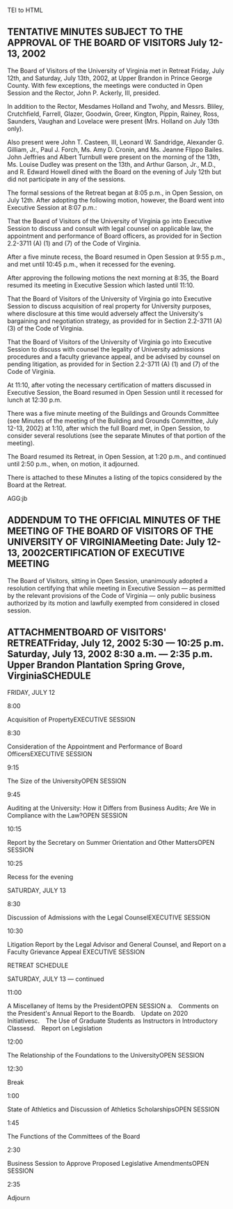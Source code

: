  TEI to HTML

TENTATIVE MINUTES SUBJECT TO THE APPROVAL OF THE BOARD OF VISITORS July 12-13, 2002
-----------------------------------------------------------------------------------

The Board of Visitors of the University of Virginia met in Retreat Friday, July 12th, and Saturday, July 13th, 2002, at Upper Brandon in Prince George County. With few exceptions, the meetings were conducted in Open Session and the Rector, John P. Ackerly, III, presided.

In addition to the Rector, Mesdames Holland and Twohy, and Messrs. Bliley, Crutchfield, Farrell, Glazer, Goodwin, Greer, Kington, Pippin, Rainey, Ross, Saunders, Vaughan and Lovelace were present (Mrs. Holland on July 13th only).

Also present were John T. Casteen, III, Leonard W. Sandridge, Alexander G. Gilliam, Jr., Paul J. Forch, Ms. Amy D. Cronin, and Ms. Jeanne Flippo Bailes. John Jeffries and Albert Turnbull were present on the morning of the 13th, Ms. Louise Dudley was present on the 13th, and Arthur Garson, Jr., M.D., and R. Edward Howell dined with the Board on the evening of July 12th but did not participate in any of the sessions.

The formal sessions of the Retreat began at 8:05 p.m., in Open Session, on July 12th. After adopting the following motion, however, the Board went into Executive Session at 8:07 p.m.:

That the Board of Visitors of the University of Virginia go into Executive Session to discuss and consult with legal counsel on applicable law, the appointment and performance of Board officers, as provided for in Section 2.2-3711 (A) (1) and (7) of the Code of Virginia.

After a five minute recess, the Board resumed in Open Session at 9:55 p.m., and met until 10:45 p.m., when it recessed for the evening.

After approving the following motions the next morning at 8:35, the Board resumed its meeting in Executive Session which lasted until 11:10.

That the Board of Visitors of the University of Virginia go into Executive Session to discuss acquisition of real property for University purposes, where disclosure at this time would adversely affect the University's bargaining and negotiation strategy, as provided for in Section 2.2-3711 (A)(3) of the Code of Virginia.

That the Board of Visitors of the University of Virginia go into Executive Session to discuss with counsel the legality of University admissions procedures and a faculty grievance appeal, and be advised by counsel on pending litigation, as provided for in Section 2.2-3711 (A) (1) and (7) of the Code of Virginia.

At 11:10, after voting the necessary certification of matters discussed in Executive Session, the Board resumed in Open Session until it recessed for lunch at 12:30 p.m.

There was a five minute meeting of the Buildings and Grounds Committee (see Minutes of the meeting of the Building and Grounds Committee, July 12-13, 2002) at 1:10, after which the full Board met, in Open Session, to consider several resolutions (see the separate Minutes of that portion of the meeting).

The Board resumed its Retreat, in Open Session, at 1:20 p.m., and continued until 2:50 p.m., when, on motion, it adjourned.

There is attached to these Minutes a listing of the topics considered by the Board at the Retreat.

AGG:jb

ADDENDUM TO THE OFFICIAL MINUTES OF THE MEETING OF THE BOARD OF VISITORS OF THE UNIVERSITY OF VIRGINIAMeeting Date: July 12-13, 2002CERTIFICATION OF EXECUTIVE MEETING
----------------------------------------------------------------------------------------------------------------------------------------------------------------------

The Board of Visitors, sitting in Open Session, unanimously adopted a resolution certifying that while meeting in Executive Session — as permitted by the relevant provisions of the Code of Virginia — only public business authorized by its motion and lawfully exempted from considered in closed session.

ATTACHMENTBOARD OF VISITORS' RETREATFriday, July 12, 2002 5:30 — 10:25 p.m. Saturday, July 13, 2002 8:30 a.m. — 2:35 p.m. Upper Brandon Plantation Spring Grove, VirginiaSCHEDULE
---------------------------------------------------------------------------------------------------------------------------------------------------------------------------------

FRIDAY, JULY 12

8:00

Acquisition of PropertyEXECUTIVE SESSION

8:30

Consideration of the Appointment and Performance of Board OfficersEXECUTIVE SESSION

9:15

The Size of the UniversityOPEN SESSION

9:45

Auditing at the University: How it Differs from Business Audits; Are We in Compliance with the Law?OPEN SESSION

10:15

Report by the Secretary on Summer Orientation and Other MattersOPEN SESSION

10:25

Recess for the evening

SATURDAY, JULY 13

8:30

Discussion of Admissions with the Legal CounselEXECUTIVE SESSION

10:30

Litigation Report by the Legal Advisor and General Counsel, and Report on a Faculty Grievance Appeal EXECUTIVE SESSION

RETREAT SCHEDULE

SATURDAY, JULY 13 — continued

11:00

A Miscellaney of Items by the PresidentOPEN SESSION a. Comments on the President's Annual Report to the Boardb. Update on 2020 Initiativesc. The Use of Graduate Students as Instructors in Introductory Classesd. Report on Legislation

12:00

The Relationship of the Foundations to the UniversityOPEN SESSION

12:30

Break

1:00

State of Athletics and Discussion of Athletics ScholarshipsOPEN SESSION

1:45

The Functions of the Committees of the Board

2:30

Business Session to Approve Proposed Legislative AmendmentsOPEN SESSION

2:35

Adjourn